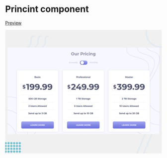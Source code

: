 # Princint component

[Preview](https://carlosqdev.github.io/pricing-component/)

![Pricint component - Previews](https://github.com/carlosqdev/pricing-component/blob/master/static/img/desktop-preview.png?raw=true)
